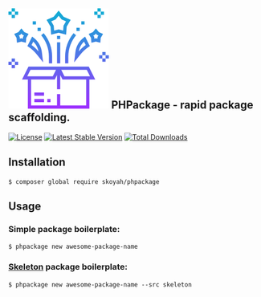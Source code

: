 ## ![Package icon](package.svg "Icon made by Eucalyp from Flaticon") PHPackage - rapid package scaffolding.
[![License](https://poser.pugx.org/skoyah/phpackage/license)](https://packagist.org/packages/skoyah/phpackage)
[![Latest Stable Version](https://poser.pugx.org/skoyah/phpackage/v/stable)](https://packagist.org/packages/skoyah/phpackage)
[![Total Downloads](https://poser.pugx.org/skoyah/phpackage/downloads)](https://packagist.org/packages/skoyah/phpackage)

## Installation
```shell
$ composer global require skoyah/phpackage
```

## Usage
### Simple package boilerplate:
```shell
$ phpackage new awesome-package-name
```

### [Skeleton](https://github.com/thephpleague/skeleton) package boilerplate:
```shell
$ phpackage new awesome-package-name --src skeleton
```

